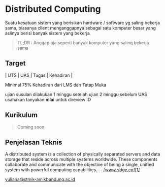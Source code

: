 # Distributed Computing 
Suatu kesatuan sistem yang berisikan hardware / software yg saling bekerja sama, biasanya client menganggapnya sebagai satu komputer besar yang aslinya berisi banyak sistem yang bekerja

>TL;DR : Anggap aja seperti banyak komputer yang saling bekerja sama

## Target
| UTS | UAS | Tugas | Kehadiran |

Minimal 75% Kehadiran dari LMS dan Tatap Muka

ujian susulan dilakukan 1 minggu setelah ujian
2 minggu sebelum UAS usahakan tanyakan **nilai** untuk direview :D

## Kurikulum

> Coming soon

## Penjelasan Teknis

A distributed system is a collection of physically separated servers and data storage that reside across multiple systems worldwide. These components collaborate and communicate with the objective of being a single, unified system with powerful computing capabilities. -- <cite>[www.ridge.co][1]</cite>

[1]: https://www.ridge.co/blog/what-is-distributed-computing/



yuliana@stmik-amikbandung.ac.id